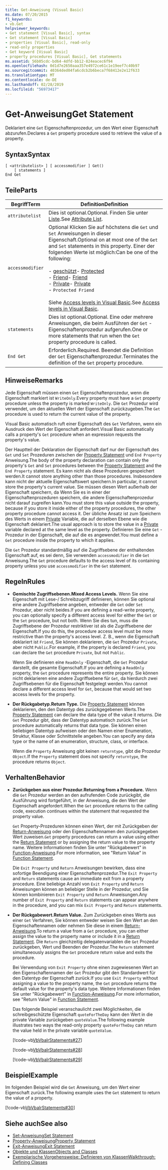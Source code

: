 ```yaml
---
title: Get-Anweisung (Visual Basic)
ms.date: 07/20/2015
f1_keywords:
- vb.Get
helpviewer_keywords:
- Get statement [Visual Basic], syntax
- Get statement [Visual Basic]
- properties [Visual Basic], read-only
- read-only properties
- Get keyword [Visual Basic]
- property procedures [Visual Basic], Get statements
ms.assetid: 56b05cdc-bd64-4dfd-bb12-824eacec6f94
ms.openlocfilehash: 0d1d7e2650aaa357e4972ce61c1e19eef7c40b97
ms.sourcegitcommit: 40364ded04fa6cdcb2b6beca7f68412e2e12f633
ms.translationtype: MT
ms.contentlocale: de-DE
ms.lasthandoff: 02/28/2019
ms.locfileid: "56973417"
---
```

# <a name="get-statement"></a><span data-ttu-id="8c568-102">Get-Anweisung</span><span class="sxs-lookup"><span data-stu-id="8c568-102">Get Statement</span></span>
<span data-ttu-id="8c568-103">Deklariert eine `Get` Eigenschaftenprozedur, um den Wert einer Eigenschaft abzurufen.</span><span class="sxs-lookup"><span data-stu-id="8c568-103">Declares a `Get` property procedure used to retrieve the value of a property.</span></span>  
  
## <a name="syntax"></a><span data-ttu-id="8c568-104">Syntax</span><span class="sxs-lookup"><span data-stu-id="8c568-104">Syntax</span></span>  
  
```  
[ <attributelist> ] [ accessmodifier ] Get()  
    [ statements ]  
End Get  
```  
  
## <a name="parts"></a><span data-ttu-id="8c568-105">Teile</span><span class="sxs-lookup"><span data-stu-id="8c568-105">Parts</span></span>  
  
|<span data-ttu-id="8c568-106">Begriff</span><span class="sxs-lookup"><span data-stu-id="8c568-106">Term</span></span>|<span data-ttu-id="8c568-107">Definition</span><span class="sxs-lookup"><span data-stu-id="8c568-107">Definition</span></span>|  
|---|---|  
|`attributelist`|<span data-ttu-id="8c568-108">Dies ist optional.</span><span class="sxs-lookup"><span data-stu-id="8c568-108">Optional.</span></span> <span data-ttu-id="8c568-109">Finden Sie unter [Liste](../../../visual-basic/language-reference/statements/attribute-list.md).</span><span class="sxs-lookup"><span data-stu-id="8c568-109">See [Attribute List](../../../visual-basic/language-reference/statements/attribute-list.md).</span></span>|  
|`accessmodifier`|<span data-ttu-id="8c568-110">Optional Klicken Sie auf höchstens die `Get` und `Set` Anweisungen in dieser Eigenschaft.</span><span class="sxs-lookup"><span data-stu-id="8c568-110">Optional on at most one of the `Get` and `Set` statements in this property.</span></span> <span data-ttu-id="8c568-111">Einer der folgenden Werte ist möglich:</span><span class="sxs-lookup"><span data-stu-id="8c568-111">Can be one of the following:</span></span><br /><br /> <span data-ttu-id="8c568-112">-   [geschützt](../../../visual-basic/language-reference/modifiers/protected.md)</span><span class="sxs-lookup"><span data-stu-id="8c568-112">-   [Protected](../../../visual-basic/language-reference/modifiers/protected.md)</span></span><br /><span data-ttu-id="8c568-113">-   [Friend](../../../visual-basic/language-reference/modifiers/friend.md)</span><span class="sxs-lookup"><span data-stu-id="8c568-113">-   [Friend](../../../visual-basic/language-reference/modifiers/friend.md)</span></span><br /><span data-ttu-id="8c568-114">-   [Private](../../../visual-basic/language-reference/modifiers/private.md)</span><span class="sxs-lookup"><span data-stu-id="8c568-114">-   [Private](../../../visual-basic/language-reference/modifiers/private.md)</span></span><br />-   `Protected Friend`<br /><br /> <span data-ttu-id="8c568-115">Siehe [Access levels in Visual Basic](../../../visual-basic/programming-guide/language-features/declared-elements/access-levels.md).</span><span class="sxs-lookup"><span data-stu-id="8c568-115">See [Access levels in Visual Basic](../../../visual-basic/programming-guide/language-features/declared-elements/access-levels.md).</span></span>|  
|`statements`|<span data-ttu-id="8c568-116">Dies ist optional.</span><span class="sxs-lookup"><span data-stu-id="8c568-116">Optional.</span></span> <span data-ttu-id="8c568-117">Eine oder mehrere Anweisungen, die beim Ausführen der `Get` -Eigenschaftenprozedur aufgerufen.</span><span class="sxs-lookup"><span data-stu-id="8c568-117">One or more statements that run when the `Get` property procedure is called.</span></span>|  
|`End Get`|<span data-ttu-id="8c568-118">Erforderlich.</span><span class="sxs-lookup"><span data-stu-id="8c568-118">Required.</span></span> <span data-ttu-id="8c568-119">Beendet die Definition der `Get` Eigenschaftenprozedur.</span><span class="sxs-lookup"><span data-stu-id="8c568-119">Terminates the definition of the `Get` property procedure.</span></span>|  
  
## <a name="remarks"></a><span data-ttu-id="8c568-120">Hinweise</span><span class="sxs-lookup"><span data-stu-id="8c568-120">Remarks</span></span>  
 <span data-ttu-id="8c568-121">Jede Eigenschaft müssen einen `Get` Eigenschaftenprozedur, wenn die Eigenschaft markiert ist `WriteOnly`.</span><span class="sxs-lookup"><span data-stu-id="8c568-121">Every property must have a `Get` property procedure unless the property is marked `WriteOnly`.</span></span> <span data-ttu-id="8c568-122">Die `Get` Prozedur wird verwendet, um den aktuellen Wert der Eigenschaft zurückzugeben.</span><span class="sxs-lookup"><span data-stu-id="8c568-122">The `Get` procedure is used to return the current value of the property.</span></span>  
  
 <span data-ttu-id="8c568-123">Visual Basic automatisch ruft einer Eigenschaft des `Get` Verfahren, wenn ein Ausdruck den Wert der Eigenschaft anfordert.</span><span class="sxs-lookup"><span data-stu-id="8c568-123">Visual Basic automatically calls a property's `Get` procedure when an expression requests the property's value.</span></span>  
  
 <span data-ttu-id="8c568-124">Der Hauptteil der Deklaration der Eigenschaft darf nur der Eigenschaft des `Get` und `Set` Prozeduren zwischen der [Property Statement](../../../visual-basic/language-reference/statements/property-statement.md) und `End Property` Anweisung.</span><span class="sxs-lookup"><span data-stu-id="8c568-124">The body of the property declaration can contain only the property's `Get` and `Set` procedures between the [Property Statement](../../../visual-basic/language-reference/statements/property-statement.md) and the `End Property` statement.</span></span> <span data-ttu-id="8c568-125">Es kann nicht als diese Prozeduren gespeichert werden.</span><span class="sxs-lookup"><span data-stu-id="8c568-125">It cannot store anything other than those procedures.</span></span> <span data-ttu-id="8c568-126">Insbesondere kann nicht der aktuelle Eigenschaftswert speichern.</span><span class="sxs-lookup"><span data-stu-id="8c568-126">In particular, it cannot store the property's current value.</span></span> <span data-ttu-id="8c568-127">Sie müssen diesen Wert außerhalb der Eigenschaft speichern, da Wenn Sie es in einer der Eigenschaftenprozeduren speichern, die andere Eigenschaftenprozedur nicht darauf zugreifen kann.</span><span class="sxs-lookup"><span data-stu-id="8c568-127">You must store this value outside the property, because if you store it inside either of the property procedures, the other property procedure cannot access it.</span></span> <span data-ttu-id="8c568-128">Der übliche Ansatz ist zum Speichern des Werts in einem [Private](../../../visual-basic/language-reference/modifiers/private.md) Variable, die auf derselben Ebene wie die Eigenschaft deklariert.</span><span class="sxs-lookup"><span data-stu-id="8c568-128">The usual approach is to store the value in a [Private](../../../visual-basic/language-reference/modifiers/private.md) variable declared at the same level as the property.</span></span> <span data-ttu-id="8c568-129">Definieren Sie eine `Get` -Prozedur in der Eigenschaft, die auf die es angewendet.</span><span class="sxs-lookup"><span data-stu-id="8c568-129">You must define a `Get` procedure inside the property to which it applies.</span></span>  
  
 <span data-ttu-id="8c568-130">Die `Get` Prozedur standardmäßig auf die Zugriffsebene der enthaltenden Eigenschaft auf, es sei denn, Sie verwenden `accessmodifier` in die `Get` Anweisung.</span><span class="sxs-lookup"><span data-stu-id="8c568-130">The `Get` procedure defaults to the access level of its containing property unless you use `accessmodifier` in the `Get` statement.</span></span>  
  
## <a name="rules"></a><span data-ttu-id="8c568-131">Regeln</span><span class="sxs-lookup"><span data-stu-id="8c568-131">Rules</span></span>  
  
-   <span data-ttu-id="8c568-132">**Gemischte Zugriffsebenen.**</span><span class="sxs-lookup"><span data-stu-id="8c568-132">**Mixed Access Levels.**</span></span> <span data-ttu-id="8c568-133">Wenn Sie eine Eigenschaft mit Lese-/ Schreibzugriff definieren, können Sie optional eine andere Zugriffsebene angeben, entweder die `Get` oder `Set` Prozedur, aber nicht beides.</span><span class="sxs-lookup"><span data-stu-id="8c568-133">If you are defining a read-write property, you can optionally specify a different access level for either the `Get` or the `Set` procedure, but not both.</span></span> <span data-ttu-id="8c568-134">Wenn Sie dies tun, muss die Zugriffsebene der Prozedur restriktiver ist als die Zugriffsebene der Eigenschaft.</span><span class="sxs-lookup"><span data-stu-id="8c568-134">If you do this, the procedure access level must be more restrictive than the property's access level.</span></span> <span data-ttu-id="8c568-135">Z. B., wenn die Eigenschaft deklariert ist `Friend`, Sie können deklarieren, die `Get` Prozedur `Private`, aber nicht `Public`.</span><span class="sxs-lookup"><span data-stu-id="8c568-135">For example, if the property is declared `Friend`, you can declare the `Get` procedure `Private`, but not `Public`.</span></span>  
  
     <span data-ttu-id="8c568-136">Wenn Sie definieren eine `ReadOnly` -Eigenschaft, die `Get` Prozedur darstellt, die gesamte Eigenschaft.</span><span class="sxs-lookup"><span data-stu-id="8c568-136">If you are defining a `ReadOnly` property, the `Get` procedure represents the entire property.</span></span> <span data-ttu-id="8c568-137">Sie können nicht deklarieren eine andere Zugriffsebene für `Get`, da hierdurch zwei Zugriffsebenen für die Eigenschaft festgelegt werden.</span><span class="sxs-lookup"><span data-stu-id="8c568-137">You cannot declare a different access level for `Get`, because that would set two access levels for the property.</span></span>  
  
-   <span data-ttu-id="8c568-138">**Der Rückgabetyp.**</span><span class="sxs-lookup"><span data-stu-id="8c568-138">**Return Type.**</span></span> <span data-ttu-id="8c568-139">Die [Property Statement](../../../visual-basic/language-reference/statements/property-statement.md) können deklarieren, den den Datentyp des zurückgegebenen Werts.</span><span class="sxs-lookup"><span data-stu-id="8c568-139">The [Property Statement](../../../visual-basic/language-reference/statements/property-statement.md) can declare the data type of the value it returns.</span></span> <span data-ttu-id="8c568-140">Die `Get` Prozedur gibt, dass der Datentyp automatisch zurück.</span><span class="sxs-lookup"><span data-stu-id="8c568-140">The `Get` procedure automatically returns that data type.</span></span> <span data-ttu-id="8c568-141">Sie können einen beliebigen Datentyp aufweisen oder den Namen einer Enumeration, Struktur, Klasse oder Schnittstelle angeben.</span><span class="sxs-lookup"><span data-stu-id="8c568-141">You can specify any data type or the name of an enumeration, structure, class, or interface.</span></span>  
  
     <span data-ttu-id="8c568-142">Wenn die `Property` Anweisung gibt keinen `returntype`, gibt die Prozedur `Object`.</span><span class="sxs-lookup"><span data-stu-id="8c568-142">If the `Property` statement does not specify `returntype`, the procedure returns `Object`.</span></span>  
  
## <a name="behavior"></a><span data-ttu-id="8c568-143">Verhalten</span><span class="sxs-lookup"><span data-stu-id="8c568-143">Behavior</span></span>  
  
-   <span data-ttu-id="8c568-144">**Zurückgeben aus einer Prozedur.**</span><span class="sxs-lookup"><span data-stu-id="8c568-144">**Returning from a Procedure.**</span></span> <span data-ttu-id="8c568-145">Wenn die `Get` Prozedur werden an den aufrufenden Code zurückgibt, die Ausführung wird fortgeführt, in der Anweisung, die den Wert der Eigenschaft angefordert.</span><span class="sxs-lookup"><span data-stu-id="8c568-145">When the `Get` procedure returns to the calling code, execution continues within the statement that requested the property value.</span></span>  
  
     <span data-ttu-id="8c568-146">`Get` Property-Prozeduren können einen Wert, der mit Zurückgeben der [Return-Anweisung](../../../visual-basic/language-reference/statements/return-statement.md) oder den Eigenschaftennamen den zurückgegeben Wert zuweisen.</span><span class="sxs-lookup"><span data-stu-id="8c568-146">`Get` property procedures can return a value using either the [Return Statement](../../../visual-basic/language-reference/statements/return-statement.md) or by assigning the return value to the property name.</span></span> <span data-ttu-id="8c568-147">Weitere Informationen finden Sie unter "Rückgabewert" in [Function-Anweisung](../../../visual-basic/language-reference/statements/function-statement.md).</span><span class="sxs-lookup"><span data-stu-id="8c568-147">For more information, see "Return Value" in [Function Statement](../../../visual-basic/language-reference/statements/function-statement.md).</span></span>  
  
     <span data-ttu-id="8c568-148">Die `Exit Property` und `Return` Anweisungen bewirken, dass eine sofortige Beendigung einer Eigenschaftenprozedur.</span><span class="sxs-lookup"><span data-stu-id="8c568-148">The `Exit Property` and `Return` statements cause an immediate exit from a property procedure.</span></span> <span data-ttu-id="8c568-149">Eine beliebige Anzahl von `Exit Property` und `Return` Anweisungen können an beliebiger Stelle in der Prozedur, und Sie können kombinieren `Exit Property` und `Return` Anweisungen.</span><span class="sxs-lookup"><span data-stu-id="8c568-149">Any number of `Exit Property` and `Return` statements can appear anywhere in the procedure, and you can mix `Exit Property` and `Return` statements.</span></span>  
  
-   <span data-ttu-id="8c568-150">**Der Rückgabewert.**</span><span class="sxs-lookup"><span data-stu-id="8c568-150">**Return Value.**</span></span> <span data-ttu-id="8c568-151">Zum Zurückgeben eines Werts aus einer `Get` Verfahren, Sie können entweder weisen Sie den Wert an den Eigenschaftennamen oder nehmen Sie diese in einem [Return-Anweisung](../../../visual-basic/language-reference/statements/return-statement.md).</span><span class="sxs-lookup"><span data-stu-id="8c568-151">To return a value from a `Get` procedure, you can either assign the value to the property name or include it in a [Return Statement](../../../visual-basic/language-reference/statements/return-statement.md).</span></span> <span data-ttu-id="8c568-152">Die `Return` gleichzeitig delegatenvariablen die `Get` Prozedur zurückgeben, Wert und Beenden der Prozedur.</span><span class="sxs-lookup"><span data-stu-id="8c568-152">The `Return` statement simultaneously assigns the `Get` procedure return value and exits the procedure.</span></span>  
  
     <span data-ttu-id="8c568-153">Bei Verwendung von `Exit Property` ohne einen zugewiesenen Wert an den Eigenschaftennamen der `Get` Prozedur gibt den Standardwert für den Datentyp der Eigenschaft zurück.</span><span class="sxs-lookup"><span data-stu-id="8c568-153">If you use `Exit Property` without assigning a value to the property name, the `Get` procedure returns the default value for the property's data type.</span></span> <span data-ttu-id="8c568-154">Weitere Informationen finden Sie unter "Rückgabewert" in [Function-Anweisung](../../../visual-basic/language-reference/statements/function-statement.md).</span><span class="sxs-lookup"><span data-stu-id="8c568-154">For more information, see "Return Value" in [Function Statement](../../../visual-basic/language-reference/statements/function-statement.md).</span></span>  
  
     <span data-ttu-id="8c568-155">Das folgende Beispiel veranschaulicht zwei Möglichkeiten, die schreibgeschützte Eigenschaft `quoteForTheDay` kann den Wert in die private Variable zurückgeben `quoteValue`.</span><span class="sxs-lookup"><span data-stu-id="8c568-155">The following example illustrates two ways the read-only property `quoteForTheDay` can return the value held in the private variable `quoteValue`.</span></span>  
  
     [!code-vb[VbVbalrStatements#27](~/samples/snippets/visualbasic/VS_Snippets_VBCSharp/VbVbalrStatements/VB/Class1.vb#27)]  
  
     [!code-vb[VbVbalrStatements#28](~/samples/snippets/visualbasic/VS_Snippets_VBCSharp/VbVbalrStatements/VB/Class1.vb#28)]  
  
     [!code-vb[VbVbalrStatements#29](~/samples/snippets/visualbasic/VS_Snippets_VBCSharp/VbVbalrStatements/VB/Class1.vb#29)]  
  
## <a name="example"></a><span data-ttu-id="8c568-156">Beispiel</span><span class="sxs-lookup"><span data-stu-id="8c568-156">Example</span></span>  
 <span data-ttu-id="8c568-157">Im folgenden Beispiel wird die `Get` Anweisung, um den Wert einer Eigenschaft zurück.</span><span class="sxs-lookup"><span data-stu-id="8c568-157">The following example uses the `Get` statement to return the value of a property.</span></span>  
  
 [!code-vb[VbVbalrStatements#30](~/samples/snippets/visualbasic/VS_Snippets_VBCSharp/VbVbalrStatements/VB/Class1.vb#30)]  
  
## <a name="see-also"></a><span data-ttu-id="8c568-158">Siehe auch</span><span class="sxs-lookup"><span data-stu-id="8c568-158">See also</span></span>
- [<span data-ttu-id="8c568-159">Set-Anweisung</span><span class="sxs-lookup"><span data-stu-id="8c568-159">Set Statement</span></span>](../../../visual-basic/language-reference/statements/set-statement.md)
- [<span data-ttu-id="8c568-160">Property-Anweisung</span><span class="sxs-lookup"><span data-stu-id="8c568-160">Property Statement</span></span>](../../../visual-basic/language-reference/statements/property-statement.md)
- [<span data-ttu-id="8c568-161">Exit-Anweisung</span><span class="sxs-lookup"><span data-stu-id="8c568-161">Exit Statement</span></span>](../../../visual-basic/language-reference/statements/exit-statement.md)
- [<span data-ttu-id="8c568-162">Objekte und Klassen</span><span class="sxs-lookup"><span data-stu-id="8c568-162">Objects and Classes</span></span>](../../../visual-basic/programming-guide/language-features/objects-and-classes/index.md)
- [<span data-ttu-id="8c568-163">Exemplarische Vorgehensweise: Definieren von Klassen</span><span class="sxs-lookup"><span data-stu-id="8c568-163">Walkthrough: Defining Classes</span></span>](../../../visual-basic/programming-guide/language-features/objects-and-classes/walkthrough-defining-classes.md)
